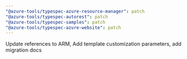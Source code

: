 ```yaml
---
"@azure-tools/typespec-azure-resource-manager": patch
"@azure-tools/typespec-autorest": patch
"@azure-tools/typespec-samples": patch
"@azure-tools/typespec-azure-website": patch
---
```


Update references to ARM, Add template customization parameters, add migration docs
